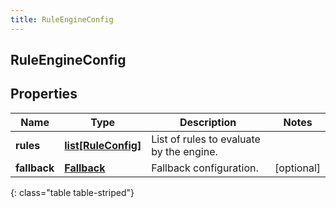 ```yaml
---
title: RuleEngineConfig
---
```

## RuleEngineConfig

## Properties

|Name | Type | Description | Notes|
|------------ | ------------- | ------------- | -------------|
| **rules** | [**list[RuleConfig]**](RuleConfig.html) | List of rules to evaluate by the engine. | |
| **fallback** | [**Fallback**](Fallback.html) | Fallback configuration. | [optional] |
{: class="table table-striped"}


